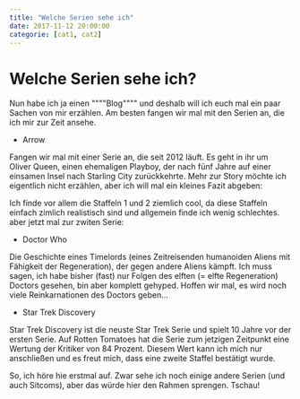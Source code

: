 ```yaml
---
title: "Welche Serien sehe ich"
date: 2017-11-12 20:00:00
categorie: [cat1, cat2]
---
```


# Welche Serien sehe ich?

Nun habe ich ja einen """"Blog"""" und deshalb will ich euch mal ein paar Sachen von mir erzählen.
Am besten fangen wir mal mit den Serien an, die ich mir zur Zeit ansehe.

* Arrow

Fangen wir mal mit einer Serie an, die seit 2012 läuft.
Es geht in ihr um Oliver Queen, einen ehemaligen Playboy, der nach fünf Jahre auf einer einsamen Insel nach Starling City zurückkehrte. 
Mehr zur Story möchte ich eigentlich nicht erzählen, aber ich will mal ein kleines Fazit abgeben:

Ich finde vor allem die Staffeln 1 und 2 ziemlich cool, da diese Staffeln einfach zimlich realistisch sind und allgemein finde ich wenig schlechtes.
aber jetzt mal zur zwiten Serie:

* Doctor Who

Die Geschichte eines Timelords (eines Zeitreisenden humanoiden Aliens mit Fähigkeit der Regeneration), der gegen andere Aliens kämpft. 
Ich muss sagen, ich habe bisher (fast) nur Folgen des elften (= elfte Regeneration) Doctors gesehen, bin aber komplett gehyped. 
Hoffen wir mal, es wird noch viele Reinkarnationen des Doctors geben...

* Star Trek Discovery

Star Trek Discovery ist die neuste Star Trek Serie und spielt 10 Jahre vor der ersten Serie.
Auf Rotten Tomatoes hat die Serie zum jetzigen Zeitpunkt eine Wertung der Kritiker von 84 Prozent.
Diesem Wert kann ich mich nur anschließen und es freut mich, dass eine zweite Staffel bestätigt wurde.

So, ich höre hie erstmal auf. Zwar sehe ich noch einige andere Serien (und auch Sitcoms), aber das würde hier den Rahmen sprengen.
Tschau!

